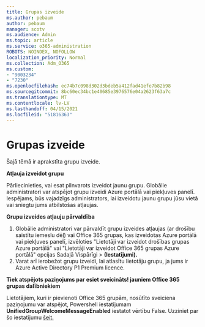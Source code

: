 ```yaml
---
title: Grupas izveide
ms.author: pebaum
author: pebaum
manager: scotv
ms.audience: Admin
ms.topic: article
ms.service: o365-administration
ROBOTS: NOINDEX, NOFOLLOW
localization_priority: Normal
ms.collection: Adm_O365
ms.custom:
- "9003234"
- "7230"
ms.openlocfilehash: ec74b7c098d302d3bdeb5a412fad41efe7b82b98
ms.sourcegitcommit: 8bc60ec34bc1e40685e3976576e04a2623f63a7c
ms.translationtype: MT
ms.contentlocale: lv-LV
ms.lasthandoff: 04/15/2021
ms.locfileid: "51816363"
---
```

# <a name="create-a-group"></a>Grupas izveide

Šajā tēmā ir aprakstīta grupu izveide.

**Atļauja izveidot grupu**

Pārliecinieties, vai esat pilnvarots izveidot jaunu grupu. Globālie administratori var atspējot grupu izveidi Azure portālā vai piekļuves panelī. Iespējams, būs vajadzīgs administrators, lai izveidotu jaunu grupu jūsu vietā vai sniegtu jums atbilstošas atļaujas.

**Grupu izveides atļauju pārvaldība**

1. Globālie administratori var pārvaldīt grupu izveides atļaujas (ar drošību saistītu iemeslu dēļ) vai Office 365 grupas, kas izveidotas Azure portālā vai piekļuves panelī, izvēloties "Lietotāji var izveidot drošības grupas Azure portālā" vai "Lietotāji var izveidot Office 365 grupas Azure portālā" opcijas Sadaļā Vispārīgi  >  **(Iestatījumi).**
2. Varat arī ierobežot grupu izveidi, lai atlasītu lietotāju grupu, ja jums ir Azure Active Directory P1 Premium licence.

**Tiek atspējots paziņojums par esiet sveicināts! jauniem Office 365 grupas dalībniekiem**

Lietotājiem, kuri ir pievienoti Office 365 grupām, nosūtīto sveiciena paziņojumu var atspējot, Powershell iestatījumam **UnifiedGroupWelcomeMessageEnabled** iestatot vērtību False. Uzziniet par šo iestatījumu [šeit.](https://docs.microsoft.com/powershell/module/exchange/set-unifiedgroup?view=exchange-ps&preserve-view=true)

